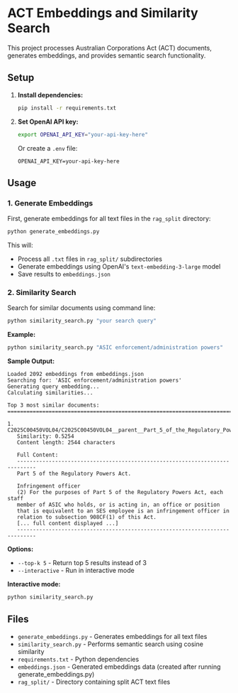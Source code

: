 # ACT Embeddings and Similarity Search

This project processes Australian Corporations Act (ACT) documents, generates embeddings, and provides semantic search functionality.

## Setup

1. **Install dependencies:**
   ```bash
   pip install -r requirements.txt
   ```

2. **Set OpenAI API key:**
   ```bash
   export OPENAI_API_KEY="your-api-key-here"
   ```
   Or create a `.env` file:
   ```
   OPENAI_API_KEY=your-api-key-here
   ```

## Usage

### 1. Generate Embeddings

First, generate embeddings for all text files in the `rag_split` directory:

```bash
python generate_embeddings.py
```

This will:
- Process all `.txt` files in `rag_split/` subdirectories
- Generate embeddings using OpenAI's `text-embedding-3-large` model
- Save results to `embeddings.json`

### 2. Similarity Search

Search for similar documents using command line:

```bash
python similarity_search.py "your search query"
```

**Example:**
```bash
python similarity_search.py "ASIC enforcement/administration powers"
```

**Sample Output:**
```
Loaded 2092 embeddings from embeddings.json
Searching for: 'ASIC enforcement/administration powers'
Generating query embedding...
Calculating similarities...

Top 3 most similar documents:
================================================================================

1. C2025C00450VOL04/C2025C00450VOL04__parent__Part_5_of_the_Regulatory_Powers_Act.__NoDivision__NoSubdivis__000.txt
   Similarity: 0.5254
   Content length: 2544 characters

   Full Content:
   ----------------------------------------------------------------------------
   Part 5 of the Regulatory Powers Act.
   
   Infringement officer
   (2) For the purposes of Part 5 of the Regulatory Powers Act, each staff 
   member of ASIC who holds, or is acting in, an office or position 
   that is equivalent to an SES employee is an infringement officer in 
   relation to subsection 908CF(1) of this Act.
   [... full content displayed ...]
   ----------------------------------------------------------------------------
```

**Options:**
- `--top-k 5` - Return top 5 results instead of 3
- `--interactive` - Run in interactive mode

**Interactive mode:**
```bash
python similarity_search.py
```

## Files

- `generate_embeddings.py` - Generates embeddings for all text files
- `similarity_search.py` - Performs semantic search using cosine similarity
- `requirements.txt` - Python dependencies
- `embeddings.json` - Generated embeddings data (created after running generate_embeddings.py)
- `rag_split/` - Directory containing split ACT text files